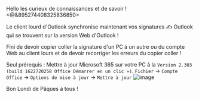 Hello les curieux de connaissances et de savoir ! <@&895274408325836850>

Le client lourd d'Outlook synchronise maintenant vos signatures ✍ Outlook qui se trouvent sur la version Web d'Outlook !

Fini de devoir copier coller la signature d'un PC à un autre ou du compte Web au client lours et de devoir recorriger les erreurs du copier coller !

Seul prérequis : Mettre à jour Microsoft 365 sur votre PC à la `Version 2.303 (build 1622720258 Office Démarrer en un clic »)`.
`Fichier` -> `Compte Office` -> `Options de mise à jour` -> `Mettre à jour`
![image](https://user-images.githubusercontent.com/60758334/230880061-0a2d4e5f-f8b5-4177-9fa6-98d3490ea2e9.png)

Bon Lundi de Pâques à tous !
